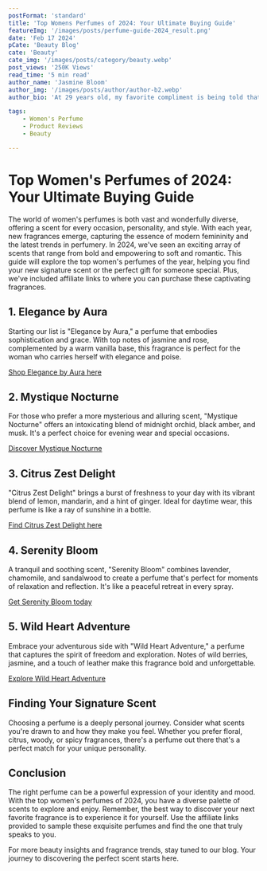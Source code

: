 ```yaml
---
postFormat: 'standard'
title: 'Top Womens Perfumes of 2024: Your Ultimate Buying Guide'
featureImg: '/images/posts/perfume-guide-2024_result.png'
date: 'Feb 17 2024'
pCate: 'Beauty Blog'
cate: 'Beauty'
cate_img: '/images/posts/category/beauty.webp'
post_views: '250K Views'
read_time: '5 min read'
author_name: 'Jasmine Bloom'
author_img: '/images/posts/author/author-b2.webp'
author_bio: 'At 29 years old, my favorite compliment is being told that I look like my mom. Seeing myself in her image, like this daughter up top, makes me so proud of how far I’ve come, and so thankful for where I come from.'

tags:
    - Women's Perfume
    - Product Reviews
    - Beauty 

---
```


# Top Women's Perfumes of 2024: Your Ultimate Buying Guide

The world of women's perfumes is both vast and wonderfully diverse, offering a scent for every occasion, personality, and style. With each year, new fragrances emerge, capturing the essence of modern femininity and the latest trends in perfumery. In 2024, we've seen an exciting array of scents that range from bold and empowering to soft and romantic. This guide will explore the top women's perfumes of the year, helping you find your new signature scent or the perfect gift for someone special. Plus, we've included affiliate links to where you can purchase these captivating fragrances.

## 1. Elegance by Aura

Starting our list is "Elegance by Aura," a perfume that embodies sophistication and grace. With top notes of jasmine and rose, complemented by a warm vanilla base, this fragrance is perfect for the woman who carries herself with elegance and poise.

[Shop Elegance by Aura here](#affiliate-link)

## 2. Mystique Nocturne

For those who prefer a more mysterious and alluring scent, "Mystique Nocturne" offers an intoxicating blend of midnight orchid, black amber, and musk. It's a perfect choice for evening wear and special occasions.

[Discover Mystique Nocturne](#affiliate-link)

## 3. Citrus Zest Delight

"Citrus Zest Delight" brings a burst of freshness to your day with its vibrant blend of lemon, mandarin, and a hint of ginger. Ideal for daytime wear, this perfume is like a ray of sunshine in a bottle.

[Find Citrus Zest Delight here](#affiliate-link)

## 4. Serenity Bloom

A tranquil and soothing scent, "Serenity Bloom" combines lavender, chamomile, and sandalwood to create a perfume that's perfect for moments of relaxation and reflection. It's like a peaceful retreat in every spray.

[Get Serenity Bloom today](#affiliate-link)

## 5. Wild Heart Adventure

Embrace your adventurous side with "Wild Heart Adventure," a perfume that captures the spirit of freedom and exploration. Notes of wild berries, jasmine, and a touch of leather make this fragrance bold and unforgettable.

[Explore Wild Heart Adventure](#affiliate-link)

## Finding Your Signature Scent

Choosing a perfume is a deeply personal journey. Consider what scents you're drawn to and how they make you feel. Whether you prefer floral, citrus, woody, or spicy fragrances, there's a perfume out there that's a perfect match for your unique personality.

## Conclusion

The right perfume can be a powerful expression of your identity and mood. With the top women's perfumes of 2024, you have a diverse palette of scents to explore and enjoy. Remember, the best way to discover your next favorite fragrance is to experience it for yourself. Use the affiliate links provided to sample these exquisite perfumes and find the one that truly speaks to you.

For more beauty insights and fragrance trends, stay tuned to our blog. Your journey to discovering the perfect scent starts here.
